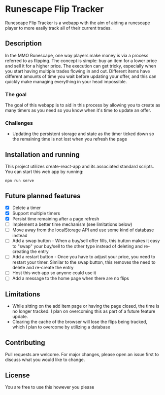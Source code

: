 # Runescape Flip Tracker

Runescape Flip Tracker is a webapp with the aim of aiding a runescape player to more easily track all of their current trades.

## Description

In the MMO Runescape, one way players make money is via a process referred to as flipping. The concept is simple: buy an item for a lower price and sell it for a higher price. The execution can get tricky, especially when you start having multiple trades flowing in and out. Different items have different amounts of time you wait before updating your offer, and this can quickly make managing everything in your head impossible. 

### The goal

The goal of this webapp is to aid in this process by allowing you to create as many timers as you need so you know when it's time to update an offer.

### Challenges
- Updating the persistent storage and state as the timer ticked down so the remaining time is not lost when you refresh the page


## Installation and running

This project utilizes create-react-app and its associated standard scripts. You can start this web app by running:

```
npm run serve
```

## Future planned features

- [x] Delete a timer
- [x] Support multiple timers
- [x] Persist time remaining after a page refresh
- [ ] Implement a better time mechanism (see limitations below)
- [ ] Move away from the localStorage API and use some kind of database instead
- [ ] Add a swap button - When a buy/sell offer fills, this button makes it easy to "swap" your buy/sell to the other type instead of deleting and re-creating the entry
- [ ] Add a restart button - Once you have to adjust your price, you need to restart your timer. Similar to the swap button, this removes the need to delete and re-create the entry
- [ ] Host this web app so anyone could use it
- [ ] Add a message to the home page when there are no flips

## Limitations
- While sitting on the add item page or having the page closed, the time is no longer tracked. I plan on overcoming this as part of a future feature update.
- Clearing the cache of the browser will lose the flips being tracked, which I plan to overcome by utilizing a database

## Contributing
Pull requests are welcome. For major changes, please open an issue first to discuss what you would like to change.

## License
You are free to use this however you please